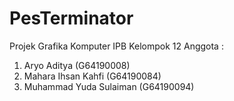 # PesTerminator

Projek Grafika Komputer IPB Kelompok 12
Anggota :

1. Aryo Aditya (G64190008)
2. Mahara Ihsan Kahfi (G64190084)
3. Muhammad Yuda Sulaiman (G64190094)
